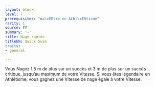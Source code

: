 ```yaml
---
layout: block
level: 7
prerequisites: "ma\xEEtre en Athl\xE9tisme"
rarity: C
source: ??
summary: '-'
title: Nage rapide
titleEN: Quick Swim
traits:
- general

---
```


<p>Vous Nagez 1,5 m de plus sur un succès et 3 m de plus sur un succès critique, jusqu’au maximum de votre Vitesse. Si vous êtes légendaire en Athlétisme, vous gagnez une Vitesse de nage égale à votre Vitesse.</p>